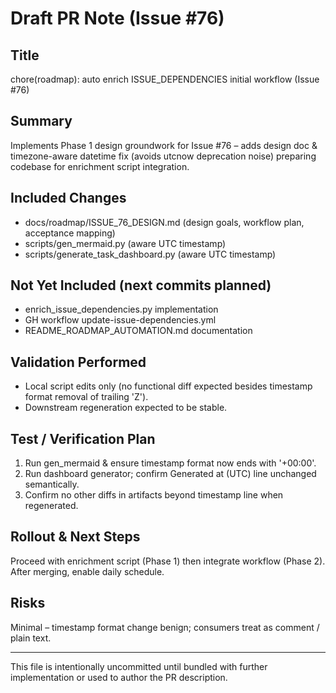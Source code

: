 # Draft PR Note (Issue #76)

## Title
chore(roadmap): auto enrich ISSUE_DEPENDENCIES initial workflow (Issue #76)

## Summary
Implements Phase 1 design groundwork for Issue #76 – adds design doc & timezone-aware datetime fix (avoids utcnow deprecation noise) preparing codebase for enrichment script integration.

## Included Changes

- docs/roadmap/ISSUE_76_DESIGN.md (design goals, workflow plan, acceptance mapping)
- scripts/gen_mermaid.py (aware UTC timestamp)
- scripts/generate_task_dashboard.py (aware UTC timestamp)

## Not Yet Included (next commits planned)

- enrich_issue_dependencies.py implementation
- GH workflow update-issue-dependencies.yml
- README_ROADMAP_AUTOMATION.md documentation

## Validation Performed

- Local script edits only (no functional diff expected besides timestamp format removal of trailing 'Z').
- Downstream regeneration expected to be stable.

## Test / Verification Plan

1. Run gen_mermaid & ensure timestamp format now ends with '+00:00'.
2. Run dashboard generator; confirm Generated at (UTC) line unchanged semantically.
3. Confirm no other diffs in artifacts beyond timestamp line when regenerated.

## Rollout & Next Steps
Proceed with enrichment script (Phase 1) then integrate workflow (Phase 2). After merging, enable daily schedule.

## Risks
Minimal – timestamp format change benign; consumers treat as comment / plain text.

---

This file is intentionally uncommitted until bundled with further implementation or used to author the PR description.
